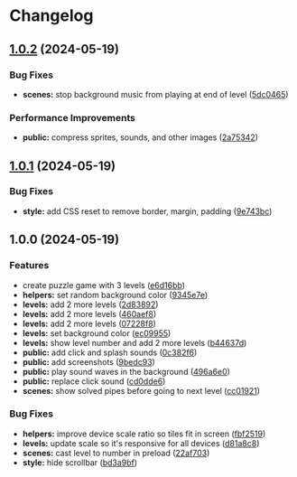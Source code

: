 # Changelog

## [1.0.2](https://github.com/remarkablegames/water-pipe/compare/v1.0.1...v1.0.2) (2024-05-19)


### Bug Fixes

* **scenes:** stop background music from playing at end of level ([5dc0465](https://github.com/remarkablegames/water-pipe/commit/5dc0465da61e1a7ddd57170eb9ff5e22c1c8ecad))


### Performance Improvements

* **public:** compress sprites, sounds, and other images ([2a75342](https://github.com/remarkablegames/water-pipe/commit/2a75342e034fbd04229766336a1e308d860b03b0))

## [1.0.1](https://github.com/remarkablegames/water-pipe/compare/v1.0.0...v1.0.1) (2024-05-19)


### Bug Fixes

* **style:** add CSS reset to remove border, margin, padding ([9e743bc](https://github.com/remarkablegames/water-pipe/commit/9e743bc569f4afc7147676fae65fb2a7147095da))

## 1.0.0 (2024-05-19)


### Features

* create puzzle game with 3 levels ([e6d16bb](https://github.com/remarkablegames/water-pipe/commit/e6d16bbc501bd062bff145488358fc1cbd24f685))
* **helpers:** set random background color ([9345e7e](https://github.com/remarkablegames/water-pipe/commit/9345e7e653d5e937e6c77a7e4287e471ecb7aab9))
* **levels:** add 2 more levels ([2d83892](https://github.com/remarkablegames/water-pipe/commit/2d83892bd9dc75d541fbddf0afac4424e9b5b3c5))
* **levels:** add 2 more levels ([460aef8](https://github.com/remarkablegames/water-pipe/commit/460aef8bd70335bc37695a7e377934bcc6f68e24))
* **levels:** add 2 more levels ([07228f8](https://github.com/remarkablegames/water-pipe/commit/07228f8eda2046bc7a0f5ee6d11bec36e57ea1b7))
* **levels:** set background color ([ec09955](https://github.com/remarkablegames/water-pipe/commit/ec099556b9219571c8ab1e283ad232acc2850547))
* **levels:** show level number and add 2 more levels ([b44637d](https://github.com/remarkablegames/water-pipe/commit/b44637d0128e87f8cc03229eee4e20195b4b436d))
* **public:** add click and splash sounds ([0c382f6](https://github.com/remarkablegames/water-pipe/commit/0c382f61a9e85341efebb7bdf8546babfc28a6d4))
* **public:** add screenshots ([9bedc93](https://github.com/remarkablegames/water-pipe/commit/9bedc93c60c29c328f95d7ece0a81c78a2040c64))
* **public:** play sound waves in the background ([496a6e0](https://github.com/remarkablegames/water-pipe/commit/496a6e0fbb10a164e5dc3bc98f4a6162d60c39f4))
* **public:** replace click sound ([cd0dde6](https://github.com/remarkablegames/water-pipe/commit/cd0dde60f6b28eb5d05eb8188361af88ce0b2c19))
* **scenes:** show solved pipes before going to next level ([cc01921](https://github.com/remarkablegames/water-pipe/commit/cc019216313a8a5c0c9c72658be2e439a35ea5aa))


### Bug Fixes

* **helpers:** improve device scale ratio so tiles fit in screen ([fbf2519](https://github.com/remarkablegames/water-pipe/commit/fbf2519a5052d76d493b1cc8e7837513aae6ca9f))
* **levels:** update scale so it's responsive for all devices ([d81a8c8](https://github.com/remarkablegames/water-pipe/commit/d81a8c8a961daf2a6c38a579cf26159e7810fd58))
* **scenes:** cast level to number in preload ([22af703](https://github.com/remarkablegames/water-pipe/commit/22af7031321930e6934335c6be6157db40ffc092))
* **style:** hide scrollbar ([bd3a9bf](https://github.com/remarkablegames/water-pipe/commit/bd3a9bf19a1ee98e3f1afb2f8434a9df63e2580a))
